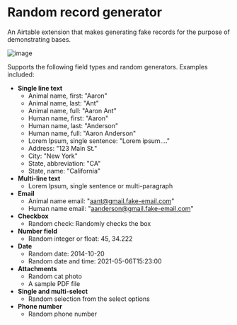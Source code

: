 # Random record generator

An Airtable extension that makes generating fake records for the purpose of demonstrating bases.

![image](https://user-images.githubusercontent.com/270536/190019329-b7c008df-ca32-4f25-85e8-1153966e8a26.png)

Supports the following field types and random generators. Examples included:

- **Single line text**
  - Animal name, first: "Aaron"
  - Animal name, last: "Ant"
  - Animal name, full: "Aaron Ant"
  - Human name, first: "Aaron"
  - Human name, last: "Anderson"
  - Human name, full: "Aaron Anderson"
  - Lorem Ipsum, single sentence: "Lorem ipsum...."
  - Address: "123 Main St."
  - City: "New York"
  - State, abbreviation: "CA"
  - State, name: "California"
- **Multi-line text**
  - Lorem Ipsum, single sentence or multi-paragraph
- **Email**
  - Animal name email: "aant@gmail.fake-email.com"
  - Human name email: "aanderson@gmail.fake-email.com"
- **Checkbox**
  - Random check: Randomly checks the box
- **Number field**
  - Random integer or float: 45, 34.222
- **Date**
  - Random date: 2014-10-20
  - Random date and time: 2021-05-06T15:23:00
- **Attachments**
  - Random cat photo
  - A sample PDF file
- **Single and multi-select**
  - Random selection from the select options
- **Phone number**
  - Random phone number
